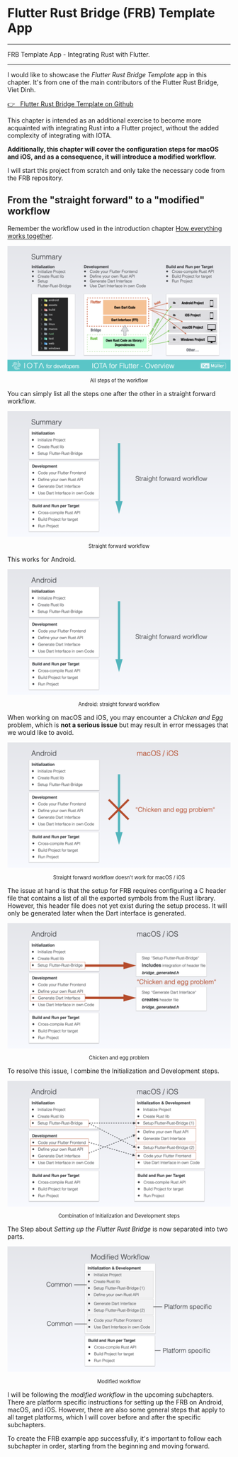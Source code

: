 # Flutter Rust Bridge (FRB) Template App

---

FRB Template App - Integrating Rust with Flutter.

---

I would like to showcase the _Flutter Rust Bridge Template_ app in this chapter. It's from one of the main contributors of the Flutter Rust Bridge, Viet Dinh.

<a href="https://github.com/Desdaemon/flutter_rust_bridge_template" target="_blank">👉 &nbsp; Flutter Rust Bridge Template on Github</a>

This chapter is intended as an additional exercise to become more acquainted with integrating Rust into a Flutter project, without the added complexity of integrating with IOTA.

**Additionally, this chapter will cover the configuration steps for macOS and iOS, and as a consequence, it will introduce a modified workflow.**

I will start this project from scratch and only take the necessary code from the FRB repository.

###

## From the "straight forward" to a "modified" workflow

Remember the workflow used in the introduction chapter <a href="../../../overview/how-everything-works-together">How everything works together</a>.

<figure style="margin:0;"><img src="../../../assets/overview/Overview.011.png" alt="Summary of Workflow"><figcaption style="font-size: 0.8em;text-align:center;"><p>All steps of the workflow</p></figcaption></figure>

You can simply list all the steps one after the other in a straight forward workflow.

<figure style="margin:0;"><img src="../../../assets/chicken_egg/chicken_egg.001.png" alt="Summary of Workflow"><figcaption style="font-size: 0.8em;text-align:center;"><p>Straight forward workflow</p></figcaption></figure>

This works for Android.

<figure style="margin:0;"><img src="../../../assets/chicken_egg/chicken_egg.002.png" alt="Android: straight forward workflow"><figcaption style="font-size: 0.8em;text-align:center;"><p>Android: straight forward workflow</p></figcaption></figure>

When working on macOS and iOS, you may encounter a _Chicken and Egg_ problem, which is **not a serious issue** but may result in error messages that we would like to avoid.

<figure style="margin:0;"><img src="../../../assets/chicken_egg/chicken_egg.003.png" alt="Straight forward workflow doesn't work for macOS / iOS"><figcaption style="font-size: 0.8em;text-align:center;"><p>Straight forward workflow doesn't work for macOS / iOS</p></figcaption></figure>

The issue at hand is that the setup for FRB requires configuring a C header file that contains a list of all the exported symbols from the Rust library. However, this header file does not yet exist during the setup process. It will only be generated later when the Dart interface is generated.

<figure style="margin:0;"><img src="../../../assets/chicken_egg/chicken_egg.004.png" alt="Chicken and egg problem"><figcaption style="font-size: 0.8em;text-align:center;"><p>Chicken and egg problem</p></figcaption></figure>

To resolve this issue, I combine the Initialization and Development steps.

<figure style="margin:0;"><img src="../../../assets/chicken_egg/modified_workflow.001.png" alt="Solution"><figcaption style="font-size: 0.8em;text-align:center;"><p>Combination of Initialization and Development steps</p></figcaption></figure>

The Step about _Setting up the Flutter Rust Bridge_ is now separated into two parts.

<figure style="margin:0;"><img src="../../../assets/chicken_egg/modified_workflow.002.png" alt="Modified workflow"><figcaption style="font-size: 0.8em;text-align:center;"><p>Modified workflow</p></figcaption></figure>

I will be following the _modified workflow_ in the upcoming subchapters. There are platform specific instructions for setting up the FRB on Android, macOS, and iOS. However, there are also some general steps that apply to all target platforms, which I will cover before and after the specific subchapters.

To create the FRB example app successfully, it's important to follow each subchapter in order, starting from the beginning and moving forward.
